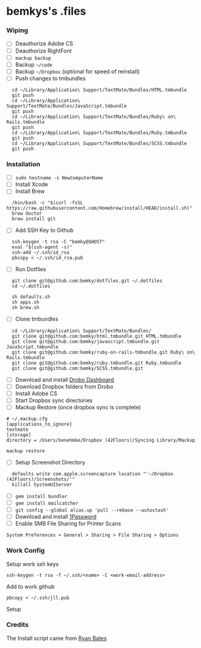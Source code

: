 bemkys's .files
=================
### Wiping
- [ ] Deauthorize Adobe CS
- [ ] Deauthorize RightFont
- [ ] `mackup backup`
- [ ] Backup `~/code`
- [ ] Backup `~/Dropbox` (optional for speed of reinstall)
- [ ] Push changes to tmbundles
```shell
  cd ~/Library/Application\ Support/TextMate/Bundles/HTML.tmbundle
  git push
  cd ~/Library/Application\ Support/TextMate/Bundles/JavaScript.tmbundle
  git push
  cd ~/Library/Application\ Support/TextMate/Bundles/Ruby\ on\ Rails.tmbundle
  git push
  cd ~/Library/Application\ Support/TextMate/Bundles/Ruby.tmbundle
  git push
  cd ~/Library/Application\ Support/TextMate/Bundles/SCSS.tmbundle
  git push
```


### Installation
- [ ] `sudo hostname -s NewComputerName`
- [ ] Install Xcode
- [ ] Install Brew
```shell
  /bin/bash -c "$(curl -fsSL https://raw.githubusercontent.com/Homebrew/install/HEAD/install.sh)"
  brew doctor
  brew install git
```
- [ ] Add SSH Key to Github
```shell
  ssh-keygen -t rsa -C "bemky@$HOST"
  eval "$(ssh-agent -s)"
  ssh-add ~/.ssh/id_rsa
  pbcopy < ~/.ssh/id_rsa.pub
```
- [ ] Run Dotfiles
```shell
  git clone git@github.com:bemky/dotfiles.git ~/.dotfiles
  cd ~/.dotfiles
  
  sh defaults.sh
  sh apps.sh
  sh brew.sh
```
- [ ] Clone tmbundles
```shell
  cd ~/Library/Application\ Support/TextMate/Bundles/
  git clone git@github.com:bemky/html.tmbundle.git HTML.tmbundle
  git clone git@github.com:bemky/javascript.tmbundle.git JavaScript.tmbundle
  git clone git@github.com:bemky/ruby-on-rails-tmbundle.git Ruby\ on\ Rails.tmbundle
  git clone git@github.com:bemky/ruby.tmbundle.git Ruby.tmbundle
  git clone git@github.com:bemky/SCSS.tmbundle.git
```
- [ ] Download and install [Drobo Dashboard](https://www.drobo.com/docs/start-5d/)
- [ ] Download Dropbox folders from Drobo
- [ ] Install Adobe CS
- [ ] Start Dropbox sync directories
- [ ] Mackup Restore (once dropbox sync is complete)
```shell
# ~/.mackup.cfg
[applications_to_ignore]
textmate
[storage]
directory = /Users/benehmke/Dropbox (42Floors)/Syncing Library/Mackup
```
```shell
mackup restore
```
- [ ] Setup Screenshot Directory
```shell
  defaults write com.apple.screencapture location "'~/Dropbox (42Floors)/Screenshots/'"
  killall SystemUIServer
```
- [ ] `gem install bundler`
- [ ] `gem install mailcatcher`
- [ ] `git config --global alias.up 'pull --rebase --autostash'`
- [ ] Download and install [1Password](https://1password.com/downloads/mac/)
- [ ] Enable SMB File Sharing for Printer Scans
```
System Preferences > General > Sharing > File Sharing > Options
```

### Work Config
Setup work ssh keys
```shell
ssh-keygen -t rsa -f ~/.ssh/<name> -C <work-email-address>
```

Add to work github
```shell
pbcopy < ~/.ssh/jll.pub
```

Setup

### Credits

The Install script came from [Ryan Bates](http://github.com/ryanb/dotfiles)
